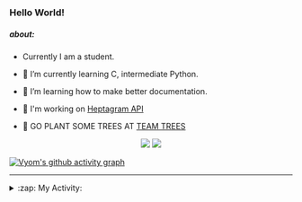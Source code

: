 ### Hello World!

##### about:
- Currently I am a student.
- 🌱 I’m currently learning C, intermediate Python.
- 🌱 I’m learning how to make better documentation.
- 🌱 I'm working on [Heptagram API](https://github.com/Heptagram-Bot/api)

- 🌱 GO PLANT SOME TREES AT [TEAM TREES](https://teamtrees.org/)

<p align="center">
  <a href="https://twitter.com/Vyvy_viM"><img target="_blank" src="https://img.shields.io/badge/twitter%20@Vyvy_viM-0D95E8?style=for-the-badge&logo=twitter&logoColor=white"/></a> 
  <a href="https://vyvy-vi.github.io/portfolio"><img target="_blank" src="https://img.shields.io/badge/-I_love_open_source-green?style=for-the-badge&logo=github&logoColor=black"/></a> 
</p>

[![Vyom's github activity graph](https://activity-graph.herokuapp.com/graph?username=Vyvy-vi)](https://github.com/ashutosh00710/github-readme-activity-graph)

---
<details>
  <summary>:zap: My Activity:</summary>
  
<!--START_SECTION:waka-->
**I'm a Night 🦉** 

```text
🌞 Morning    37 commits     █░░░░░░░░░░░░░░░░░░░░░░░░   5.92% 
🌆 Daytime    149 commits    ██████░░░░░░░░░░░░░░░░░░░   23.84% 
🌃 Evening    220 commits    ████████░░░░░░░░░░░░░░░░░   35.2% 
🌙 Night      219 commits    ████████░░░░░░░░░░░░░░░░░   35.04%

```
📅 **I'm Most Productive on Sunday** 

```text
Monday       60 commits     ██░░░░░░░░░░░░░░░░░░░░░░░   9.6% 
Tuesday      84 commits     ███░░░░░░░░░░░░░░░░░░░░░░   13.44% 
Wednesday    91 commits     ███░░░░░░░░░░░░░░░░░░░░░░   14.56% 
Thursday     75 commits     ███░░░░░░░░░░░░░░░░░░░░░░   12.0% 
Friday       54 commits     ██░░░░░░░░░░░░░░░░░░░░░░░   8.64% 
Saturday     90 commits     ███░░░░░░░░░░░░░░░░░░░░░░   14.4% 
Sunday       171 commits    ██████░░░░░░░░░░░░░░░░░░░   27.36%

```


📊 **This Week I Spent My Time On** 

```text
🔥 Editors: 
Vim                      11 hrs 53 mins      █████████████████████████   99.54% 
VS Code                  3 mins              ░░░░░░░░░░░░░░░░░░░░░░░░░   0.46%

🐱‍💻 Projects: 
Linkfree                 7 hrs 28 mins       ███████████████░░░░░░░░░░   62.48% 
Unknown Project          1 hr 49 mins        ███░░░░░░░░░░░░░░░░░░░░░░   15.3% 
commit-your-code-bot     1 hr 4 mins         ██░░░░░░░░░░░░░░░░░░░░░░░   9.01% 
augmented-bonding-curve  1 hr 4 mins         ██░░░░░░░░░░░░░░░░░░░░░░░   8.99% 
api                      22 mins             ░░░░░░░░░░░░░░░░░░░░░░░░░   3.16%

```


 Last Updated on 31/10/2021
<!--END_SECTION:waka-->
</details>
